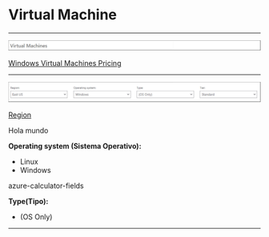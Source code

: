 # Virtual Machine

---

<p>
  <a href="img1.jpeg">
    <img src="img1.jpeg" alt="img1.jpeg" width="1500" />
  </a>
</p>

[Windows Virtual Machines Pricing](https://azure.microsoft.com/es-es/pricing/details/virtual-machines/windows/)

---

<p>
  <a href="img2.jpeg">
    <img src="img2.jpeg" alt="img2.jpeg" width="1500" />
  </a>
</p>

[Region]("https://github.com/cr1c4/azure-calculator-fields/blob/main/Genericos/Region/Region.md")

Hola mundo

**Operating system (Sistema Operativo):**
* Linux
* Windows

azure-calculator-fields

**Type(Tipo):**

* (OS Only)

---
